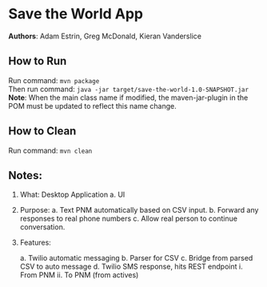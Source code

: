 # **Save the World App**
**Authors**: Adam Estrin, Greg McDonald, Kieran Vanderslice

## How to Run
Run command: `mvn package`   
Then run command: `java -jar target/save-the-world-1.0-SNAPSHOT.jar`  
**Note**: When the main class name if modified, the maven-jar-plugin in the POM must be updated to reflect this name change.

## How to Clean
Run command: `mvn clean`   


## Notes:

1. What: Desktop Application 
	a. UI

2. Purpose: 
	a. Text PNM automatically based on CSV input.
	b. Forward any responses to real phone numbers 
	c. Allow real person to continue conversation.

3. Features:

	a. Twilio automatic messaging 
	b. Parser for CSV
	c. Bridge from parsed CSV to auto message 
	d. Twilio SMS response, hits REST endpoint
		i. From PNM
		ii. To PNM (from actives)

